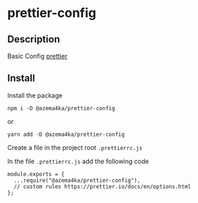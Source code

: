 # prettier-config

## Description

Basic Config [prettier](https://prettier.io/)

## Install

Install the package

```
npm i -D @azema4ka/prettier-config
```

or

```
yarn add -D @azema4ka/prettier-config
```

Create a file in the project root `.prettierrc.js`

In the file `.prettierrc.js` add the following code

```
module.exports = {
  ...require("@azema4ka/prettier-config"),
  // custom rules https://prettier.io/docs/en/options.html
};
```
